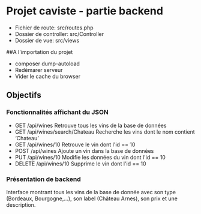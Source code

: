 # Projet caviste - partie backend

* Fichier de route: src/routes.php
* Dossier de controller: src/Controller
* Dossier de vue: src/views

##A l'importation du projet

* composer dump-autoload
* Redémarer serveur
* Vider le cache du browser

## Objectifs

### Fonctionnalités affichant du JSON

* GET /api/wines Retrouve tous les vins de la base de données
* GET /api/wines/search/Chateau Recherche les vins dont le nom contient ‘Chateau’
* GET /api/wines/10 Retrouve le vin dont l'id == 10
* POST /api/wines Ajoute un vin dans la base de données
* PUT /api/wines/10 Modifie les données du vin dont l'id == 10
* DELETE /api/wines/10 Supprime le vin dont l'id == 10

### Présentation de backend

Interface montrant tous les vins de la base de donnée avec son type (Bordeaux, Bourgogne,...), son label (Château Arnes), son prix et une description.